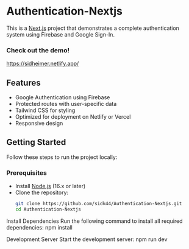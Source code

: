 # Authentication-Nextjs

This is a [Next.js](https://nextjs.org) project that demonstrates a complete authentication system using Firebase and Google Sign-In.

### Check out the demo!
https://sidheimer.netlify.app/

## Features

- Google Authentication using Firebase
- Protected routes with user-specific data
- Tailwind CSS for styling
- Optimized for deployment on Netlify or Vercel
- Responsive design

## Getting Started

Follow these steps to run the project locally:

### Prerequisites

- Install [Node.js](https://nodejs.org/) (16.x or later)
- Clone the repository:
  ```bash
  git clone https://github.com/sidk44/Authentication-Nextjs.git
  cd Authentication-Nextjs

Install Dependencies
Run the following command to install all required dependencies:
npm install

Development Server
Start the development server:
npm run dev
